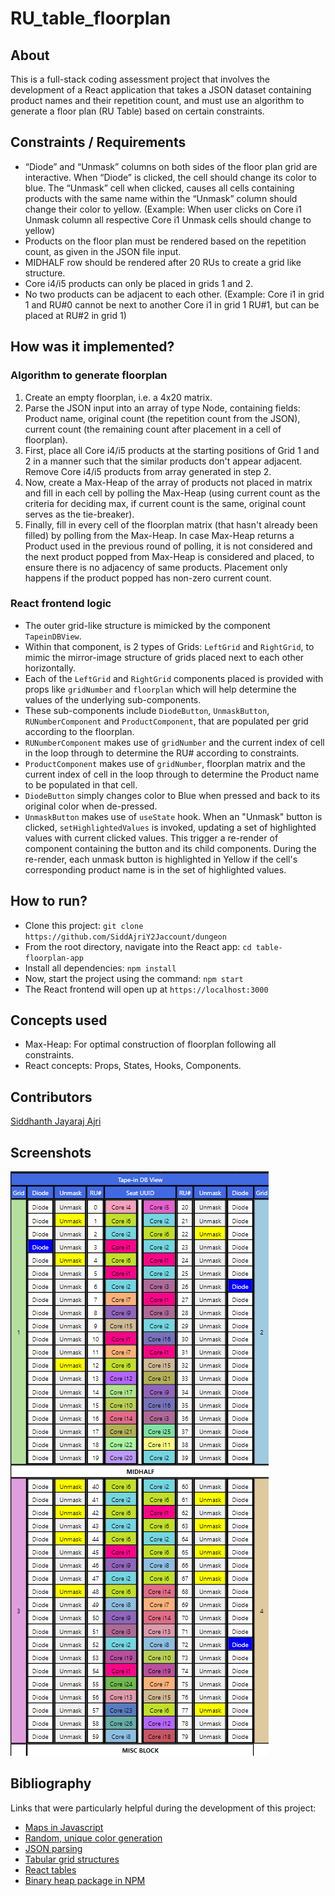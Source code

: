 # RU_table_floorplan

## About
This is a full-stack coding assessment project that involves the development of a React application that takes a JSON dataset containing product names and their repetition count, and must use an algorithm to generate a floor plan (RU Table) based on certain constraints. 

## Constraints / Requirements
- “Diode” and “Unmask” columns on both sides of the floor plan grid are interactive. When “Diode” is clicked, the cell should change 
its color to blue. The “Unmask” cell when clicked, causes all cells containing products with the same name within the “Unmask” column should change their color to yellow. (Example: When user clicks on Core i1 Unmask column all respective Core i1 Unmask cells should change to yellow)
- Products on the floor plan must be rendered based on the repetition count, as given in the JSON file input.
- MIDHALF row should be rendered after 20 RUs to create a grid like structure.
- Core i4/i5 products can only be placed in grids 1 and 2.
- No two products can be adjacent to each other. (Example: Core i1 in grid 1 and 
RU#0 cannot be next to another Core i1 in grid 1 RU#1, but can be placed at 
RU#2 in grid 1)

## How was it implemented?
### Algorithm to generate floorplan
1. Create an empty floorplan, i.e. a 4x20 matrix.
2. Parse the JSON input into an array of type Node, containing fields: Product name, original count (the repetition count from the JSON), current count (the remaining count after placement in a cell of floorplan).
3. First, place all Core i4/i5 products at the starting positions of Grid 1 and 2 in a manner such that the similar products don't appear adjacent. Remove Core i4/i5 products from array generated in step 2.
4. Now, create a Max-Heap of the array of products not placed in matrix and fill in each cell by polling the Max-Heap (using current count as the criteria for deciding max, if current count is the same, original count serves as the tie-breaker).
5. Finally, fill in every cell of the floorplan matrix (that hasn't already been filled) by polling from the Max-Heap. In case Max-Heap returns a Product used in the previous round of polling, it is not considered and the next product popped from Max-Heap is considered and placed, to ensure there is no adjacency of same products. Placement only happens if the product popped has non-zero current count.

### React frontend logic
- The outer grid-like structure is mimicked by the component `TapeinDBView`.
- Within that component, is 2 types of Grids: `LeftGrid` and `RightGrid`, to mimic the mirror-image structure of grids placed next to each other horizontally.
- Each of the `LeftGrid` and `RightGrid` components placed is provided with props like `gridNumber` and `floorplan` which will help determine the values of the underlying sub-components.
- These sub-components include `DiodeButton`, `UnmaskButton`, `RUNumberComponent` and `ProductComponent`, that are populated per grid according to the floorplan.
- `RUNumberComponent` makes use of `gridNumber` and the current index of cell in the loop through to determine the RU# according to constraints.
- `ProductComponent` makes use of `gridNumber`, floorplan matrix and the current index of cell in the loop through to determine the Product name to be populated in that cell.
- `DiodeButton` simply changes color to Blue when pressed and back to its original color when de-pressed.
- `UnmaskButton` makes use of `useState` hook. When an "Unmask" button is clicked, `setHighlightedValues` is invoked, updating a set of highlighted values with current clicked values. This trigger a re-render of component containing the button and its child components. During the re-render, each unmask button is highlighted in Yellow if the cell's corresponding product name is in the set of highlighted values.

## How to run?
- Clone this project: ```git clone https://github.com/SiddAjriY2Jaccount/dungeon```
- From the root directory, navigate into the React app: ```cd table-floorplan-app```
- Install all dependencies: ```npm install```
- Now, start the project using the command: ```npm start```
- The React frontend will open up at `https://localhost:3000`

## Concepts used
- Max-Heap: For optimal construction of floorplan following all constraints.
- React concepts: Props, States, Hooks, Components.

## Contributors
[Siddhanth Jayaraj Ajri](https://github.com/SiddAjriY2Jaccount)

## Screenshots
![Grid_rendering_example](./img.png)

## Bibliography
Links that were particularly helpful during the development of this project:
- [Maps in Javascript](https://developer.mozilla.org/en-US/docs/Web/JavaScript/Reference/Global_Objects/Map/size)
- [Random, unique color generation](https://stackoverflow.com/questions/5850590/random-color-generator-with-hue-saturation-and-more-controls)
- [JSON parsing](https://akhtarvahid.medium.com/how-to-access-fetch-the-local-json-file-to-react-5ce07c43731d)
- [Tabular grid structures](https://ilovecoding.org/lessons/table-all-about-creating-simple-to-complex-html-tables)
- [React tables](https://medium.com/@alekniukas/create-your-own-react-table-or-grid-components-with-ease-8c30cc054529)
- [Binary heap package in NPM](https://www.npmjs.com/package/heap)
